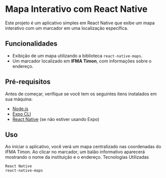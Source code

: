 # Mapa Interativo com React Native

Este projeto é um aplicativo simples em React Native que exibe um mapa interativo com um marcador em uma localização específica.

## Funcionalidades

- Exibição de um mapa utilizando a biblioteca `react-native-maps`.
- Um marcador localizado em **IFMA Timon**, com informações sobre o endereço.

## Pré-requisitos

Antes de começar, verifique se você tem os seguintes itens instalados em sua máquina:

- [Node.js](https://nodejs.org/)
- [Expo CLI](https://docs.expo.dev/get-started/installation/)
- [React Native](https://reactnative.dev/docs/environment-setup) (se não estiver usando Expo)


## Uso

Ao iniciar o aplicativo, você verá um mapa centralizado nas coordenadas do IFMA Timon. Ao clicar no marcador, um balão informativo aparecerá mostrando o nome da instituição e o endereço.
Tecnologias Utilizadas

    React Native
    react-native-maps

